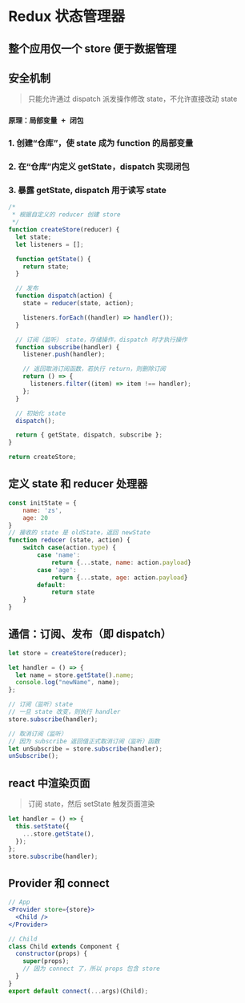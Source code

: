 # Redux 状态管理器

## 整个应用仅一个 store 便于数据管理

## 安全机制

> 只能允许通过 dispatch 派发操作修改 state，不允许直接改动 state

### `原理：局部变量 + 闭包`

### 1. 创建“仓库”，使 state 成为 function 的局部变量

### 2. 在“仓库”内定义 getState，dispatch 实现闭包

### 3. 暴露 getState, dispatch 用于读写 state

```js
/*
 * 根据自定义的 reducer 创建 store
 */
function createStore(reducer) {
  let state;
  let listeners = [];

  function getState() {
    return state;
  }

  // 发布
  function dispatch(action) {
    state = reducer(state, action);

    listeners.forEach((handler) => handler());
  }

  // 订阅（监听） state，存储操作，dispatch 时才执行操作
  function subscribe(handler) {
    listener.push(handler);

    // 返回取消订阅函数，若执行 return，则删除订阅
    return () => {
      listeners.filter((item) => item !== handler);
    };
  }

  // 初始化 state
  dispatch();

  return { getState, dispatch, subscribe };
}

return createStore;
```

## 定义 state 和 reducer 处理器

```js
const initState = {
    name: 'zs',
    age: 20
}
// 接收的 state 是 oldState，返回 newState
function reducer (state, action) {
    switch case(action.type) {
        case 'name':
            return {...state, name: action.payload}
        case 'age':
            return {...state, age: action.payload}
        default:
            return state
    }
}
```

## 通信：订阅、发布（即 dispatch）

```js
let store = createStore(reducer);

let handler = () => {
  let name = store.getState().name;
  console.log("newName", name);
};

// 订阅（监听）state
// 一旦 state 改变，则执行 handler
store.subscribe(handler);

// 取消订阅（监听）
// 因为 subscribe 返回值正式取消订阅（监听）函数
let unSubscribe = store.subscribe(handler);
unSubscribe();
```

## react 中渲染页面

> 订阅 state，然后 setState 触发页面渲染

```jsx
let handler = () => {
  this.setState({
    ...store.getState(),
  });
};
store.subscribe(handler);
```

## Provider 和 connect

```jsx
// App
<Provider store={store}>
  <Child />
</Provider>
```

```jsx
// Child
class Child extends Component {
  constructor(props) {
    super(props);
    // 因为 connect 了，所以 props 包含 store
  }
}
export default connect(...args)(Child);
```
